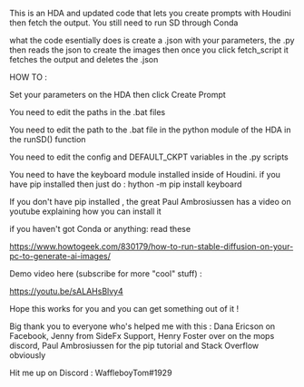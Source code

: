 This is an HDA and updated code that lets you create prompts with Houdini then fetch the output.
You still need to run SD through Conda

what the code esentially does is create a .json with your parameters, the .py then reads the json to create the images then once you click fetch_script it fetches the output and deletes the .json


HOW TO :

Set your parameters on the HDA then click Create Prompt

You need to edit the paths in the .bat files

You need to edit the path to the .bat file in the python module of the HDA in the runSD() function

You need to edit the config and DEFAULT_CKPT variables in the .py scripts

You need to have the keyboard module installed inside of Houdini. if you have pip installed then just do : hython -m pip install keyboard

If you don't have pip installed , the great Paul Ambrosiussen has a video on youtube explaining how you can install it


if you haven't got Conda or anything: read these

https://www.howtogeek.com/830179/how-to-run-stable-diffusion-on-your-pc-to-generate-ai-images/

Demo video here (subscribe for more "cool" stuff)  : 

https://youtu.be/sALAHsBlvy4


Hope this works for you and you can get something out of it !

Big thank you to everyone who's helped me with this : Dana Ericson on Facebook, Jenny from SideFx Support, Henry Foster over on the mops discord, Paul Ambrosiussen for the pip tutorial and Stack Overflow obviously


Hit me up on Discord : WaffleboyTom#1929
